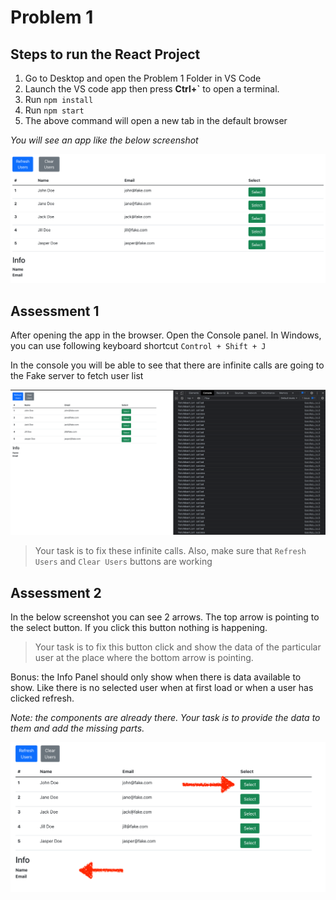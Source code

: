 # Problem 1

## Steps to run the React Project

1. Go to Desktop and open the Problem 1 Folder in VS Code
2. Launch the VS code app then press **Ctrl+`** to open a terminal.
3. Run `npm install`
4. Run `npm start`
5. The above command will open a new tab in the default browser

_You will see an app like the below screenshot_

![Screenshot 2022-02-11 at 5.23.32 PM.png](doc-assets/Screenshot_2022-02-11_at_5.23.32_PM.png)

## Assessment 1

After opening the app in the browser. Open the Console panel. In Windows, you can use following keyboard shortcut `Control + Shift + J`

In the console you will be able to see that there are infinite calls are going to the Fake server to fetch user list

![Screenshot 2022-02-11 at 5.26.35 PM.png](doc-assets/Screenshot_2022-02-11_at_5.26.35_PM.png)

> Your task is to fix these infinite calls. Also, make sure that `Refresh Users` and `Clear Users` buttons are working

## Assessment 2

In the below screenshot you can see 2 arrows. The top arrow is pointing to the select button. If you click this button nothing is happening.

> Your task is to fix this button click and show the data of the particular user at the place where the bottom arrow is pointing.

Bonus: the Info Panel should only show when there is data available to show. Like there is no selected user when at first load or when a user has clicked refresh.

>

_Note: the components are already there. Your task is to provide the data to them and add the missing parts._

![Screenshot 2022-02-11 at 5.30.27 PM.png](doc-assets/Screenshot_2022-02-11_at_5.30.27_PM.png)
